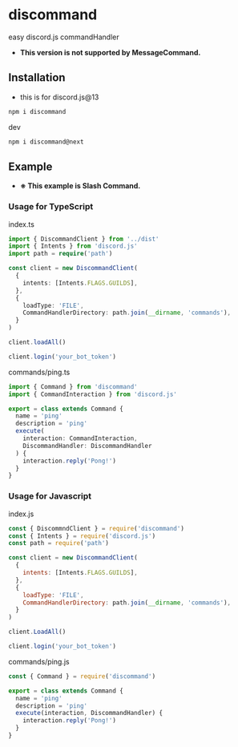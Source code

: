 # discommand

easy discord.js commandHandler

- **This version is not supported by MessageCommand.**

## Installation

- this is for discord.js@13

```sh
npm i discommand
```

dev

```sh
npm i discommand@next
```

## Example

- **※ This example is Slash Command.**

### Usage for TypeScript

index.ts

```ts
import { DiscommandClient } from '../dist'
import { Intents } from 'discord.js'
import path = require('path')

const client = new DiscommandClient(
  {
    intents: [Intents.FLAGS.GUILDS],
  },
  {
    loadType: 'FILE',
    CommandHandlerDirectory: path.join(__dirname, 'commands'),
  }
)

client.loadAll()

client.login('your_bot_token')
```

commands/ping.ts

```ts
import { Command } from 'discommand'
import { CommandInteraction } from 'discord.js'

export = class extends Command {
  name = 'ping'
  description = 'ping'
  execute(
    interaction: CommandInteraction,
    DiscommandHandler: DiscommandHandler
  ) {
    interaction.reply('Pong!')
  }
}
```

### Usage for Javascript

index.js

```js
const { DiscommndClient } = require('discommand')
const { Intents } = require('discord.js')
const path = require('path')

const client = new DiscommandClient(
  {
    intents: [Intents.FLAGS.GUILDS],
  },
  {
    loadType: 'FILE',
    CommandHandlerDirectory: path.join(__dirname, 'commands'),
  }
)

client.LoadAll()

client.login('your_bot_token')
```

commands/ping.js

```js
const { Command } = require('discommand')

export = class extends Command {
  name = 'ping'
  description = 'ping'
  execute(interaction, DiscommandHandler) {
    interaction.reply('Pong!')
  }
}
```
